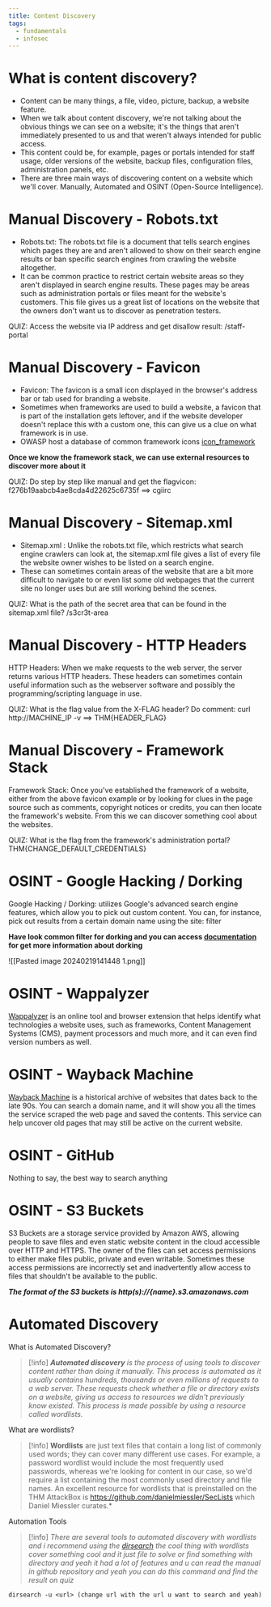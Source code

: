 ```yaml
---
title: Content Discovery
tags:
  - fundamentals
  - infosec
---
```

# What is content discovery?

- Content can be many things, a file, video, picture, backup, a website feature. 
- When we talk about content discovery, we're not talking about the obvious things we can see on a website; it's the things that aren't immediately presented to us and that weren't always intended for public access.
- This content could be, for example, pages or portals intended for staff usage, older versions of the website, backup files, configuration files, administration panels, etc.
- There are three main ways of discovering content on a website which we'll cover. Manually, Automated and OSINT (Open-Source Intelligence).
# Manual Discovery - Robots.txt

- Robots.txt: The robots.txt file is a document that tells search engines which pages they are and aren't allowed to show on their search engine results or ban specific search engines from crawling the website altogether.
-  It can be common practice to restrict certain website areas so they aren't displayed in search engine results. These pages may be areas such as administration portals or files meant for the website's customers. This file gives us a great list of locations on the website that the owners don't want us to discover as penetration testers.

QUIZ: Access the website via IP address and get disallow result: /staff-portal

# Manual Discovery - Favicon

- Favicon: The favicon is a small icon displayed in the browser's address bar or tab used for branding a website.
- Sometimes when frameworks are used to build a website, a favicon that is part of the installation gets leftover, and if the website developer doesn't replace this with a custom one, this can give us a clue on what framework is in use.
- OWASP host a database of common framework icons [icon_framework](https://wiki.owasp.org/index.php/OWASP_favicon_database)

**Once we know the framework stack, we can use external resources to discover more about it**

QUIZ: Do step by step like manual and get the flagvicon: f276b19aabcb4ae8cda4d22625c6735f ==> cgiirc
# Manual Discovery - Sitemap.xml

- Sitemap.xml : Unlike the robots.txt file, which restricts what search engine crawlers can look at, the sitemap.xml file gives a list of every file the website owner wishes to be listed on a search engine.
- These can sometimes contain areas of the website that are a bit more difficult to navigate to or even list some old webpages that the current site no longer uses but are still working behind the scenes.

QUIZ: What is the path of the secret area that can be found in the sitemap.xml file? /s3cr3t-area
# Manual Discovery - HTTP Headers

HTTP Headers: When we make requests to the web server, the server returns various HTTP headers. These headers can sometimes contain useful information such as the webserver software and possibly the programming/scripting language in use.

QUIZ: What is the flag value from the X-FLAG header? Do comment: curl http://MACHINE_IP -v ==> THM{HEADER_FLAG}
# Manual Discovery - Framework Stack

Framework Stack: Once you've established the framework of a website, either from the above favicon example or by looking for clues in the page source such as comments, copyright notices or credits, you can then locate the framework's website. From this we can discover something cool about the websites.

QUIZ: What is the flag from the framework's administration portal? THM{CHANGE_DEFAULT_CREDENTIALS}
# OSINT - Google Hacking / Dorking

Google Hacking / Dorking: utilizes Google's advanced search engine features, which allow you to pick out custom content. You can, for instance, pick out results from a certain domain name using the site: filter

**Have look common filter for dorking and you can access [documentation](https://en.wikipedia.org/wiki/Google_hacking) for get more information about dorking**

![[Pasted image 20240219141448 1.png]]
# OSINT - Wappalyzer

[Wappalyzer](https://www.wappalyzer.com/) is an online tool and browser extension that helps identify what technologies a website uses, such as frameworks, Content Management Systems (CMS), payment processors and much more, and it can even find version numbers as well.
# OSINT - Wayback Machine

[Wayback Machine](https://archive.org/web/) is a historical archive of websites that dates back to the late 90s. You can search a domain name, and it will show you all the times the service scraped the web page and saved the contents. This service can help uncover old pages that may still be active on the current website.
# OSINT - GitHub

Nothing to say, the best way to search anything 
# OSINT - S3 Buckets

S3 Buckets are a storage service provided by Amazon AWS, allowing people to save files and even static website content in the cloud accessible over HTTP and HTTPS. The owner of the files can set access permissions to either make files public, private and even writable. Sometimes these access permissions are incorrectly set and inadvertently allow access to files that shouldn't be available to the public.

<b><i>The format of the S3 buckets is http(s)://{name}.s3.amazonaws.com</i></b>
# Automated Discovery

What is Automated Discovery?

>[!info] 
>***Automated discovery** is the process of using tools to discover content rather than doing it manually. This process is automated as it usually contains hundreds, thousands or even millions of requests to a web server. These requests check whether a file or directory exists on a website, giving us access to resources we didn't previously know existed. This process is made possible by using a resource called wordlists.*

What are wordlists?

> [!info] 
> **Wordlists** are just text files that contain a long list of commonly used words; they can cover many different use cases. For example, a password wordlist would include the most frequently used passwords, whereas we're looking for content in our case, so we'd require a list containing the most commonly used directory and file names. An excellent resource for wordlists that is preinstalled on the THM AttackBox is https://github.com/danielmiessler/SecLists which Daniel Miessler curates.*

Automation Tools

> [!info] 
> *There are several tools to automated discovery with wordlists and i recommend using the [dirsearch](https://github.com/maurosoria/dirsearch) the cool thing with wordlists cover something cool and it just file to solve or find something with directory and yeah it had a lot of features and u can read the manual in github repository and yeah you can do this command and find the result on quiz*

```shell
dirsearch -u <url> (change url with the url u want to search and yeah)
```
